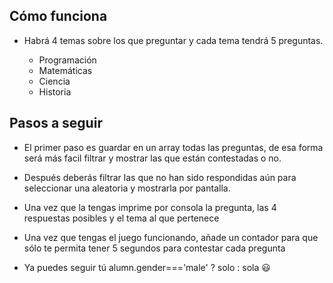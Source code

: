 ## Cómo funciona

- Habrá 4 temas sobre los que preguntar y cada tema tendrá 5 preguntas.

  - Programación
  - Matemáticas
  - Ciencia
  - Historia

## Pasos a seguir

- El primer paso es guardar en un array todas las preguntas, de esa forma será más facil filtrar y mostrar las que están contestadas o no.

- Después deberás filtrar las que no han sido respondidas aún para seleccionar una aleatoria y mostrarla por pantalla.

- Una vez que la tengas imprime por consola la pregunta, las 4 respuestas posibles y el tema al que pertenece

- Una vez que tengas el juego funcionando, añade un contador para que sólo te permita tener 5 segundos para contestar cada pregunta

- Ya puedes seguir tú alumn.gender==='male' ? solo : sola 😃
